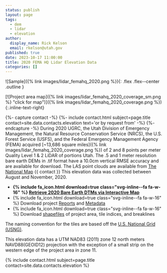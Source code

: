 ```yaml
---
status: publish
layout: page
tags:
  - dem
  - lidar
  - elevation
author:
  display_name: Rick Kelson
  email: rkelson@utah.gov
published: true
date: 2023-10-17 11:00:00
title: 2020 FEMA HQ Lidar Elevation Data
categories: []
---
```


![Sample]({% link images/lidar_femahq_2020.png %}){: .flex .flex--center .outline }

[![Project area map]({% link images/lidar_femahq_2020_coverage_sm.png %} "click for map")]({% link images/lidar_femahq_2020_coverage.png %}){:.inline-text-right}

{%- capture contact -%}
{%- include contact.html subject=page.title contact=site.data.contacts.elevation text='or by request from' -%}
{%- endcapture -%}
During 2020 UGRC, the Utah Division of Emergency Management, the Natural Resource Conservation Service (NRCS), the U.S. Forest Service (USFS), and the Federal Emergency Management Agency (FEMA) acquired [~13,686 square miles]({% link images/lidar_femahq_2020_coverage.png %}) of 2 and 8 points per meter Quality Level 1 & 2 LiDAR of portions Utah. The .5 and 1 meter resolution bare earth DEMs in .tif format have a 10.0cm vertical RMSE accuracy and are available for download. The LAS point clouds are available from [The National Map](https://apps.nationalmap.gov/downloader) {{ contact }} This elevation data was collected between August and November, 2020.

<ul class="dotless">
  <li>
    <strong>
      {% include fa_icon.html download=true class="svg-inline--fa fa-w-16" %} <a href="https://raster.utah.gov/?catGroup=.5%20Meter%20%7B2020%20FEMA%20HQ%20LiDAR%7D,1%20Meter%20%7B2020%20FEMA%20HQ%20LiDAR%7D&title=FEMA%20HQ%202020%20LiDAR" target="_blank">Retrieve 2020 Bare Earth DTMs via Interactive Map</a>
    </strong>
  </li>
  <li>
    {% include fa_icon.html download=true class="svg-inline--fa fa-w-16" %} Download project <a href="https://storage.googleapis.com/state-of-utah-sgid-downloads/lidar/femahq-2020/FEMAHQ_2020_Reports.zip" target="_blank">Reports</a> and <a href="https://storage.googleapis.com/state-of-utah-sgid-downloads/lidar/femahq-2020/FEMAHQ_2020_Metadata.zip" target="_blank">Metadata</a>
  </li>
  <li>
    {% include fa_icon.html download=true class="svg-inline--fa fa-w-16" %} Download <a href="https://storage.googleapis.com/state-of-utah-sgid-downloads/lidar/femahq-2020/FEMAHQ_2020_shps.zip" target="_blank">shapefiles</a> of project area, tile indices, and breaklines
  </li>
</ul>

The naming convention for the tiles are based off the [U.S. National Grid (USNG)](https://www.fgdc.gov/usng/how-to-read-usng/index_html).

This elevation data has a UTM NAD83 (2011) zone 12 north meters NAVD88(GEOID12) projection with the exception of a small strip on the western edge of the project area in zone 11.

{% include contact.html subject=page.title contact=site.data.contacts.elevation %}
